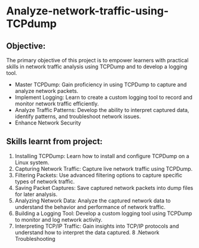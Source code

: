 # Analyze-network-traffic-using-TCPdump

## Objective:

The primary objective of this project is to empower learners with practical skills in network traffic analysis using TCPDump and to develop a logging tool. 

- Master TCPDump: Gain proficiency in using TCPDump to capture and analyze network packets.
- Implement Logging: Learn to create a custom logging tool to record and monitor network traffic efficiently.
- Analyze Traffic Patterns: Develop the ability to interpret captured data, identify patterns, and troubleshoot network issues.
- Enhance Network Security

## Skills learnt from project:

1. Installing TCPDump: Learn how to install and configure TCPDump on a Linux system.
2. Capturing Network Traffic: Capture live network traffic using TCPDump.
3. Filtering Packets: Use advanced filtering options to capture specific types of network traffic.
4. Saving Packet Captures: Save captured network packets into dump files for later analysis.
5. Analyzing Network Data: Analyze the captured network data to understand the behavior and performance of network traffic.
6. Building a Logging Tool: Develop a custom logging tool using TCPDump to monitor and log network activity.
7. Interpreting TCP/IP Traffic: Gain insights into TCP/IP protocols and understand how to interpret the data captured.
8 .Network Troubleshooting

